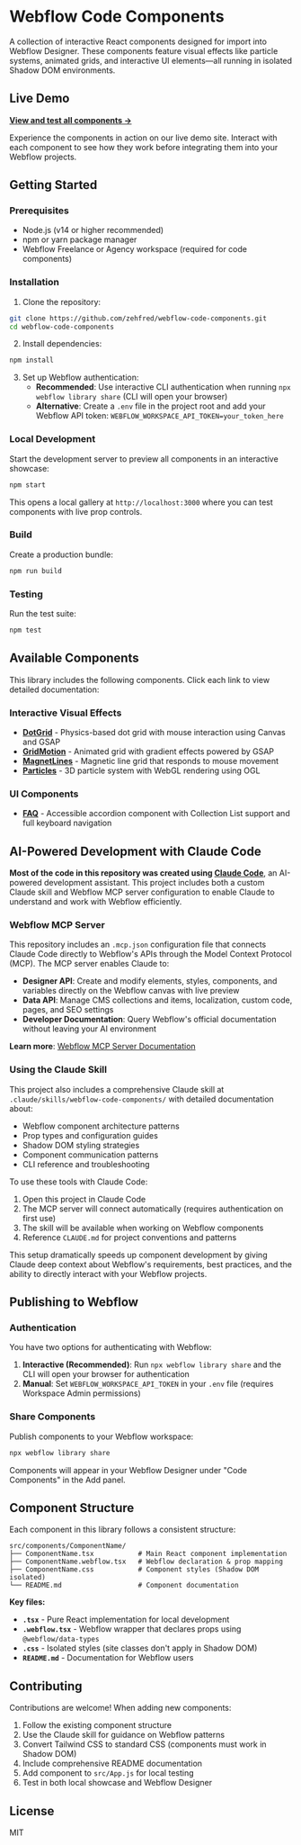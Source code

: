 # Webflow Code Components

A collection of interactive React components designed for import into Webflow Designer. These components feature visual effects like particle systems, animated grids, and interactive UI elements—all running in isolated Shadow DOM environments.

## Live Demo

**[View and test all components →](https://webflow-code-components.webflow.io/)**

Experience the components in action on our live demo site. Interact with each component to see how they work before integrating them into your Webflow projects.

## Getting Started

### Prerequisites

- Node.js (v14 or higher recommended)
- npm or yarn package manager
- Webflow Freelance or Agency workspace (required for code components)

### Installation

1. Clone the repository:
```bash
git clone https://github.com/zehfred/webflow-code-components.git
cd webflow-code-components
```

2. Install dependencies:
```bash
npm install
```

3. Set up Webflow authentication:
   - **Recommended**: Use interactive CLI authentication when running `npx webflow library share` (CLI will open your browser)
   - **Alternative**: Create a `.env` file in the project root and add your Webflow API token: `WEBFLOW_WORKSPACE_API_TOKEN=your_token_here`

### Local Development

Start the development server to preview all components in an interactive showcase:

```bash
npm start
```

This opens a local gallery at `http://localhost:3000` where you can test components with live prop controls.

### Build

Create a production bundle:

```bash
npm run build
```

### Testing

Run the test suite:

```bash
npm test
```

## Available Components

This library includes the following components. Click each link to view detailed documentation:

### Interactive Visual Effects

- **[DotGrid](src/components/DotGrid/README.md)** - Physics-based dot grid with mouse interaction using Canvas and GSAP
- **[GridMotion](src/components/GridMotion/README.md)** - Animated grid with gradient effects powered by GSAP
- **[MagnetLines](src/components/MagnetLines/README.md)** - Magnetic line grid that responds to mouse movement
- **[Particles](src/components/Particles/README.md)** - 3D particle system with WebGL rendering using OGL

### UI Components

- **[FAQ](src/components/FAQ/README.md)** - Accessible accordion component with Collection List support and full keyboard navigation

## AI-Powered Development with Claude Code

**Most of the code in this repository was created using [Claude Code](https://claude.ai/code)**, an AI-powered development assistant. This project includes both a custom Claude skill and Webflow MCP server configuration to enable Claude to understand and work with Webflow efficiently.

### Webflow MCP Server

This repository includes an `.mcp.json` configuration file that connects Claude Code directly to Webflow's APIs through the Model Context Protocol (MCP). The MCP server enables Claude to:

- **Designer API**: Create and modify elements, styles, components, and variables directly on the Webflow canvas with live preview
- **Data API**: Manage CMS collections and items, localization, custom code, pages, and SEO settings
- **Developer Documentation**: Query Webflow's official documentation without leaving your AI environment

**Learn more**: [Webflow MCP Server Documentation](https://developers.webflow.com/data/docs/ai-tools)

### Using the Claude Skill

This project also includes a comprehensive Claude skill at `.claude/skills/webflow-code-components/` with detailed documentation about:
- Webflow component architecture patterns
- Prop types and configuration guides
- Shadow DOM styling strategies
- Component communication patterns
- CLI reference and troubleshooting

To use these tools with Claude Code:
1. Open this project in Claude Code
2. The MCP server will connect automatically (requires authentication on first use)
3. The skill will be available when working on Webflow components
4. Reference `CLAUDE.md` for project conventions and patterns

This setup dramatically speeds up component development by giving Claude deep context about Webflow's requirements, best practices, and the ability to directly interact with your Webflow projects.

## Publishing to Webflow

### Authentication

You have two options for authenticating with Webflow:

1. **Interactive (Recommended)**: Run `npx webflow library share` and the CLI will open your browser for authentication
2. **Manual**: Set `WEBFLOW_WORKSPACE_API_TOKEN` in your `.env` file (requires Workspace Admin permissions)

### Share Components

Publish components to your Webflow workspace:

```bash
npx webflow library share
```

Components will appear in your Webflow Designer under "Code Components" in the Add panel.

## Component Structure

Each component in this library follows a consistent structure:

```
src/components/ComponentName/
├── ComponentName.tsx           # Main React component implementation
├── ComponentName.webflow.tsx   # Webflow declaration & prop mapping
├── ComponentName.css           # Component styles (Shadow DOM isolated)
└── README.md                   # Component documentation
```

**Key files:**
- **`.tsx`** - Pure React implementation for local development
- **`.webflow.tsx`** - Webflow wrapper that declares props using `@webflow/data-types`
- **`.css`** - Isolated styles (site classes don't apply in Shadow DOM)
- **`README.md`** - Documentation for Webflow users

## Contributing

Contributions are welcome! When adding new components:

1. Follow the existing component structure
2. Use the Claude skill for guidance on Webflow patterns
3. Convert Tailwind CSS to standard CSS (components must work in Shadow DOM)
4. Include comprehensive README documentation
5. Add component to `src/App.js` for local testing
6. Test in both local showcase and Webflow Designer

## License

MIT
